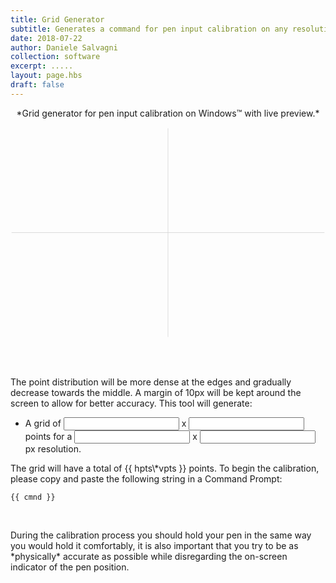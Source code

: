 ```yaml
---
title: Grid Generator
subtitle: Generates a command for pen input calibration on any resolution.
date: 2018-07-22
author: Daniele Salvagni
collection: software
excerpt: .....
layout: page.hbs
draft: false
---
```


<p align="center">*Grid generator for pen input calibration on Windows™ with live preview.*</p>

<div id="grid-app" class="content">

  <svg viewBox="-151 -101 302 202">
    <line v-for="h in horz" v-bind:x1="h" y1="-100" v-bind:x2="h" y2="100" style="stroke:#d5d5d5;stroke-width:0.5" />
    <line v-for="v in vert" x1="-150" v-bind:y1="v" x2="150" v-bind:y2="v" style="stroke:#d5d5d5;stroke-width:0.5" />
  </svg>

  <br><br>
  <p>The point distribution will be more dense at the edges and gradually decrease towards the middle. A margin of 10px will be kept around the screen to allow for better accuracy. This tool will generate:</p>

  - A grid of <input type="text" v-model="hpts" class="grid-input"> x
  <input type="text" v-model="vpts" class="grid-input"> points
  for a <input type="text" v-model="hres" name="wdt" class="grid-input"> x
  <input type="text" v-model="vres" name="wdt" class="grid-input"> px resolution.

  <p>The grid will have a total of {{ hpts\*vpts }} points. To begin the calibration, please copy and paste the following string in a Command Prompt:</p>

  <pre class="hljs" style="text-align:left;"><code style="white-space: initial;">
  {{ cmnd }}
  </code></pre>

  <br>
  <p>During the calibration process you should hold your pen in the same way you would hold it comfortably, it is also important that you try to be as *physically* accurate as possible while disregarding the on-screen indicator of the pen position.</p>

</div>

<script src="/assets/app2.js"></script>
